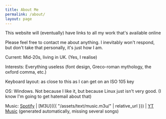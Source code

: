 ```yaml
---
title: About Me
permalink: /about/
layout: page
---
```


This website will (eventually) have links to all my work that's available online

Please feel free to contact me about anything. I inevitably won't respond, but don't take that personally, it's just how I am. 

Current: Mid-20s, living in UK. (Yes, I realise)

Interests: Everything useless (font design, Greco-roman mythology, the oxford comma, etc.)

Keyboard layout: as close to this as I can get on an ISO 105 key

OS: Windows. Not because I like it, but because Linux just isn't very good. (I know I'm going to get hatemail about that)

Music: [Spotify](https://open.spotify.com/playlist/5q8crqSxKiqtpIKnAgkYRU?si=UEucTXZZRP2mZ2PBVUpY1A) \| [M3U]({{ "/assets/text/music.m3u/" | relative_url }}) \| [YT Music](https://music.youtube.com/playlist?list=PLxu-Tz00k18Ef1lyMdoGFgPkcxrM115jp) (generated automatically, missing several songs)